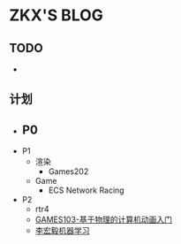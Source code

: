 # ZKX'S BLOG

## TODO

- 

## 计划

- P0
  - 
- P1
  - 渲染
    - Games202
  - Game
    - ECS Network Racing
- P2
  - rtr4
  - [GAMES103-基于物理的计算机动画入门](https://www.bilibili.com/video/BV12Q4y1S73g)
  - [李宏毅机器学习](https://www.bilibili.com/video/BV1JE411g7XF)
